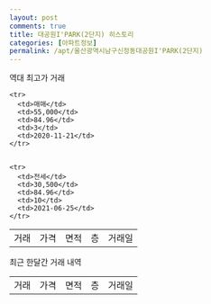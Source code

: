 ```yaml
---
layout: post
comments: true
title: 대공원I'PARK(2단지) 히스토리
categories: [아파트정보]
permalink: /apt/울산광역시남구신정동대공원I'PARK(2단지)
---
```


역대 최고가 거래
<table class="sortable">
    <tr>
      <td>거래</td>
      <td>가격</td>
      <td>면적</td>
      <td>층</td>
      <td>거래일</td>
    </tr>
    
    <tr>
      <td>매매</td>
      <td>55,000</td>
      <td>84.96</td>
      <td>3</td>
      <td>2020-11-21</td>
    </tr>
        
    
    <tr>
      <td>전세</td>
      <td>30,500</td>
      <td>84.96</td>
      <td>10</td>
      <td>2021-06-25</td>
    </tr>
        
    
</table>

최근 한달간 거래 내역

<font size='small'>
<table class="sortable">
    <tr>
      <td>거래</td>
      <td>가격</td>
      <td>면적</td>
      <td>층</td>
      <td>거래일</td>
    </tr>

</table>
</font>

